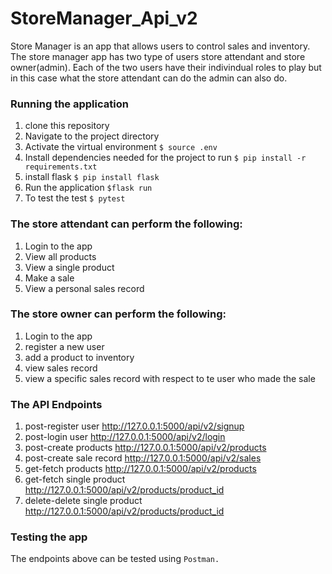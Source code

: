 # StoreManager_Api_v2

Store Manager is an app that allows users to control sales and inventory.
The store manager app has two type of users store attendant and store owner(admin).
Each of the two users have their indivindual roles to play but in this case what the store attendant can do the admin can also do.

### Running the application
1. clone this repository
2. Navigate to the project directory
3. Activate the virtual environment `$ source .env`
4. Install dependencies needed for the project to run `$ pip install -r requirements.txt`
5. install flask `$ pip install flask`
6. Run the application `$flask run`
7. To test the test `$ pytest`

### The store attendant can perform the following:

1. Login to the app
2. View all products 
3. View a single product
4. Make a sale 
5. View a personal sales record

### The store owner can perform the following:
1. Login to the app
2. register a new user
3. add a product to inventory
4. view sales record
5. view a specific sales record with respect to te user who made the sale

### The API Endpoints

1. post-register user   http://127.0.0.1:5000/api/v2/signup   
2. post-login user  http://127.0.0.1:5000/api/v2/login   
3. post-create products     http://127.0.0.1:5000/api/v2/products   
4. post-create sale record  http://127.0.0.1:5000/api/v2/sales 
5. get-fetch products   http://127.0.0.1:5000/api/v2/products
6. get-fetch single product     http://127.0.0.1:5000/api/v2/products/product_id
7. delete-delete single product http://127.0.0.1:5000/api/v2/products/product_id


### Testing the app

The endpoints above can be tested using  `Postman.`

